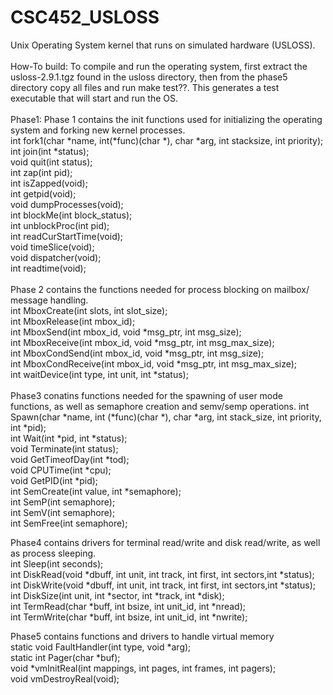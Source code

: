 # CSC452_USLOSS
Unix Operating System kernel that runs on simulated hardware (USLOSS).
<br /><br />
How-To build:
To compile and run the operating system, first extract the usloss-2.9.1.tgz found in the usloss directory, 
then from the phase5 directory copy all files and run make test??. This generates a test executable that will start and run the OS.
<br /><br />
Phase1:
Phase 1 contains the init functions used for initializing the operating system and forking new kernel processes.<br />
int   fork1(char *name, int(*func)(char *), char *arg, int stacksize, int priority);<br />
int   join(int *status);<br />
void  quit(int status);<br />
int   zap(int pid);<br />
int   isZapped(void);<br />
int   getpid(void);<br />
void  dumpProcesses(void);<br />
int   blockMe(int block_status);<br />
int   unblockProc(int pid);<br />
int   readCurStartTime(void);<br />
void  timeSlice(void);<br />
void  dispatcher(void);<br />
int   readtime(void);<br />
<br />
Phase 2 contains the functions needed for process blocking on mailbox/ message handling.<br />
int MboxCreate(int slots, int slot_size);<br />
int MboxRelease(int mbox_id);<br />
int MboxSend(int mbox_id, void *msg_ptr, int msg_size);<br />
int MboxReceive(int mbox_id, void *msg_ptr, int msg_max_size);<br />
int MboxCondSend(int mbox_id, void *msg_ptr, int msg_size);<br />
int MboxCondReceive(int mbox_id, void *msg_ptr, int msg_max_size);<br />
int waitDevice(int type, int unit, int *status);<br />
<br />
Phase3 conatins functions needed for the spawning of user mode functions, as well as semaphore creation and semv/semp operations.
int  Spawn(char *name, int (*func)(char *), char *arg, int stack_size, int priority, int *pid);<br />
int  Wait(int *pid, int *status);<br />
void Terminate(int status);<br />
void GetTimeofDay(int *tod);<br />
void CPUTime(int *cpu);<br />
void GetPID(int *pid);<br />
int  SemCreate(int value, int *semaphore);<br />
int  SemP(int semaphore);<br />
int  SemV(int semaphore);<br />
int  SemFree(int semaphore);<br />

Phase4 contains drivers for terminal read/write and disk read/write, as well as process sleeping.<br />
int  Sleep(int seconds);<br />
int  DiskRead(void *dbuff, int unit, int track, int first, int sectors,int *status);<br />
int  DiskWrite(void *dbuff, int unit, int track, int first, int sectors,int *status);<br />
int  DiskSize(int unit, int *sector, int *track, int *disk);<br />
int  TermRead(char *buff, int bsize, int unit_id, int *nread);<br />
int  TermWrite(char *buff, int bsize, int unit_id, int *nwrite);<br />

Phase5 contains functions and drivers to handle virtual memory<br />
static void FaultHandler(int  type, void *arg);<br />
static int Pager(char *buf);<br />
void *vmInitReal(int mappings, int pages, int frames, int pagers);<br />
void vmDestroyReal(void);<br />
